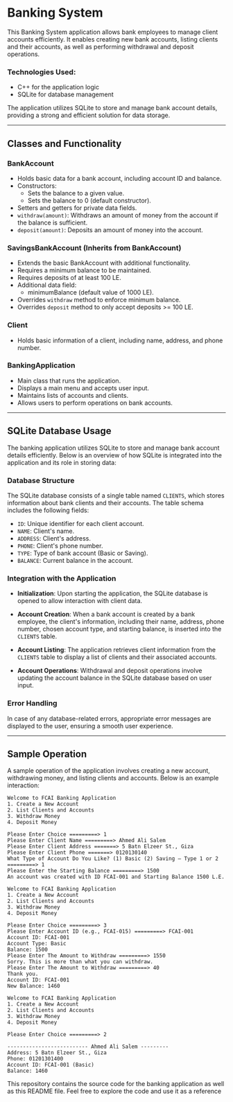 # Banking System

This Banking System application allows bank employees to manage client accounts efficiently. It enables creating new bank accounts, listing clients and their accounts, as well as performing withdrawal and deposit operations.

### Technologies Used:
- C++ for the application logic
- SQLite for database management

The application utilizes SQLite to store and manage bank account details, providing a strong and efficient solution for data storage.

---

## Classes and Functionality

### BankAccount
- Holds basic data for a bank account, including account ID and balance.
- Constructors:
  - Sets the balance to a given value.
  - Sets the balance to 0 (default constructor).
- Setters and getters for private data fields.
- `withdraw(amount)`: Withdraws an amount of money from the account if the balance is sufficient.
- `deposit(amount)`: Deposits an amount of money into the account.

### SavingsBankAccount (Inherits from BankAccount)
- Extends the basic BankAccount with additional functionality.
- Requires a minimum balance to be maintained.
- Requires deposits of at least 100 LE.
- Additional data field:
  - minimumBalance (default value of 1000 LE).
- Overrides `withdraw` method to enforce minimum balance.
- Overrides `deposit` method to only accept deposits >= 100 LE.

### Client
- Holds basic information of a client, including name, address, and phone number.


### BankingApplication
- Main class that runs the application.
- Displays a main menu and accepts user input.
- Maintains lists of accounts and clients.
- Allows users to perform operations on bank accounts.

---

## SQLite Database Usage

The banking application utilizes SQLite to store and manage bank account details efficiently. Below is an overview of how SQLite is integrated into the application and its role in storing data:

### Database Structure

The SQLite database consists of a single table named `CLIENTS`, which stores information about bank clients and their accounts. The table schema includes the following fields:

- `ID`: Unique identifier for each client account.
- `NAME`: Client's name.
- `ADDRESS`: Client's address.
- `PHONE`: Client's phone number.
- `TYPE`: Type of bank account (Basic or Saving).
- `BALANCE`: Current balance in the account.

### Integration with the Application

- **Initialization**: Upon starting the application, the SQLite database is opened to allow interaction with client data.

- **Account Creation**: When a bank account is created by a bank employee, the client's information, including their name, address, phone number, chosen account type, and starting balance, is inserted into the `CLIENTS` table.

- **Account Listing**: The application retrieves client information from the `CLIENTS` table to display a list of clients and their associated accounts.

- **Account Operations**: Withdrawal and deposit operations involve updating the account balance in the SQLite database based on user input.

### Error Handling

In case of any database-related errors, appropriate error messages are displayed to the user, ensuring a smooth user experience.

---



## Sample Operation

A sample operation of the application involves creating a new account, withdrawing money, and listing clients and accounts. Below is an example interaction:

```
Welcome to FCAI Banking Application  
1. Create a New Account  
2. List Clients and Accounts  
3. Withdraw Money  
4. Deposit Money  

Please Enter Choice =========> 1  
Please Enter Client Name =========> Ahmed Ali Salem  
Please Enter Client Address =======> 5 Batn Elzeer St., Giza  
Please Enter Client Phone =======> 0120130140  
What Type of Account Do You Like? (1) Basic (2) Saving – Type 1 or 2 =========> 1  
Please Enter the Starting Balance =========> 1500  
An account was created with ID FCAI-001 and Starting Balance 1500 L.E.  

Welcome to FCAI Banking Application  
1. Create a New Account  
2. List Clients and Accounts  
3. Withdraw Money  
4. Deposit Money  

Please Enter Choice =========> 3  
Please Enter Account ID (e.g., FCAI-015) =========> FCAI-001  
Account ID: FCAI-001  
Account Type: Basic  
Balance: 1500  
Please Enter The Amount to Withdraw =========> 1550  
Sorry. This is more than what you can withdraw.  
Please Enter The Amount to Withdraw =========> 40  
Thank you.  
Account ID: FCAI-001  
New Balance: 1460  

Welcome to FCAI Banking Application  
1. Create a New Account  
2. List Clients and Accounts  
3. Withdraw Money  
4. Deposit Money  

Please Enter Choice =========> 2  

-------------------------- Ahmed Ali Salem ---------  
Address: 5 Batn Elzeer St., Giza  
Phone: 01201301400  
Account ID: FCAI-001 (Basic)  
Balance: 1460  
```

This repository contains the source code for the banking application as well as this README file. Feel free to explore the code and use it as a reference 

